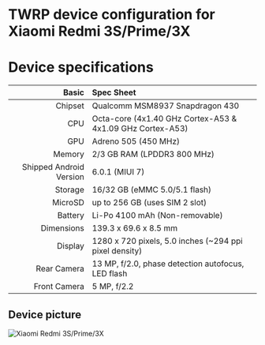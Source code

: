 
TWRP device configuration for Xiaomi Redmi 3S/Prime/3X
=============================

 Device specifications
 =============================

Basic   | Spec Sheet
-------:|:-------------------------
Chipset | Qualcomm MSM8937 Snapdragon 430
CPU     | Octa-core (4x1.40 GHz Cortex-A53 & 4x1.09 GHz Cortex-A53)
GPU     | Adreno 505 (450 MHz)
Memory  | 2/3 GB RAM (LPDDR3 800 MHz)
Shipped Android Version | 6.0.1 (MIUI 7)
Storage | 16/32 GB (eMMC 5.0/5.1 flash)
MicroSD | up to 256 GB (uses SIM 2 slot)
Battery | Li-Po 4100 mAh (Non-removable)
Dimensions | 139.3 x 69.6 x 8.5 mm
Display | 1280 x 720 pixels, 5.0 inches (~294 ppi pixel density)
Rear Camera  | 13 MP, f/2.0, phase detection autofocus, LED flash
Front Camera | 5 MP, f/2.2

## Device picture

![Xiaomi Redmi 3S/Prime/3X](http://i01.appmifile.com/webfile/globalimg/en/goods/hongmi3s/specs-preview-06.jpg "Xiaomi Redmi 3S/Prime/3X")
